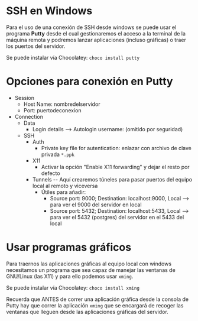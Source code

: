 # SSH en Windows

Para el uso de una conexión de SSH desde windows se puede usar el programa **Putty** desde el cual gestionaremos el acceso a la terminal de la máquina remota y podremos lanzar aplicaciones (incluso gráficas) o traer los puertos del servidor.

Se puede instalar vía Chocolatey: `choco install putty`

# Opciones para conexión en Putty

- Session
    - Host Name: nombredelservidor
    - Port: puertodeconexion
- Connection
    - Data
        - Login details --> Autologin username: (omitido por seguridad)
    - SSH
        - Auth
            - Private key file for autentication: enlazar con archivo de clave privada `*.ppk`
        - X11
            - Activar la opción "Enable X11 forwarding" y dejar el resto por defecto
        - Tunnels -- Aquí crearemos túneles para pasar puertos del equipo local al remoto y viceversa
            - Útiles para añadir:
                - Source port: 9000; Destination: localhost:9000, Local --> para ver el 9000 del servidor en local
                - Source port: 5432; Destination: localhost:5433, Local --> para ver el 5432 (postgres) del servidor en el 5433 del local

# Usar programas gráficos 

Para traernos las aplicaciones gráficas al equipo local con windows necesitamos un programa que sea capaz de manejar las ventanas de GNU/Linux (las X11) y para ello podemos usar `xming`.

Se puede instalar vía Chocolatey: `choco install xming`

Recuerda que ANTES de correr una aplicación gráfica desde la consola de Putty hay que correr la aplicación `xming` que se encargará de recoger las ventanas que lleguen desde las aplicaciones gráficas del servidor.

